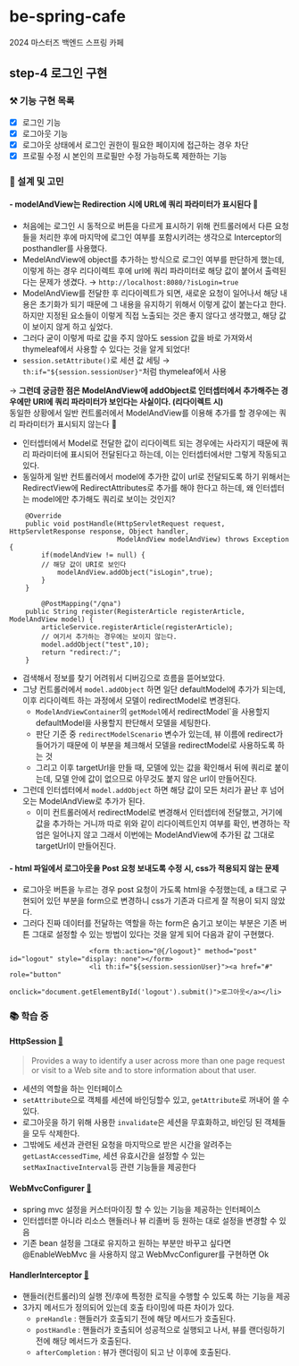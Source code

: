# be-spring-cafe

2024 마스터즈 백엔드 스프링 카페

## step-4 로그인 구현

### ⚒ 기능 구현 목록

- [x] 로그인 기능
- [x] 로그아웃 기능
- [x] 로그아웃 상태에서 로그인 권한이 필요한 페이지에 접근하는 경우 차단
- [x] 프로필 수정 시 본인의 프로필만 수정 가능하도록 제한하는 기능

### 🤔 설계 및 고민

#### - modelAndView는 Redirection 시에 URL에 쿼리 파라미터가 표시된다 🥲

- 처음에는 로그인 시 동적으로 버튼을 다르게 표시하기 위해 컨트롤러에서 다른 요청들을 처리한 후에 마지막에 로그인 여부를 포함시키려는 생각으로 Interceptor의 posthandler를 사용했다.
- MedelAndView에 object를 추가하는 방식으로 로그인 여부를 판단하게 했는데, 이렇게 하는 경우 리다이렉트 후에 url에 쿼리 파라미터로 해당 값이 붙어서 출력된다는 문제가 생겼다.
  &rarr; `http://localhost:8080/?isLogin=true`
- ModelAndView를 전달한 후 리다이렉트가 되면, 새로운 요청이 일어나서 해당 내용은 초기화가 되기 때문에 그 내용을 유지하기 위해서 이렇게 값이 붙는다고 한다.
  하지만 지정된 요소들이 이렇게 직접 노출되는 것은 좋지 않다고 생각했고, 해당 값이 보이지 않게 하고 싶었다.
- 그러다 굳이 이렇게 따로 값을 주지 않아도 session 값을 바로 가져와서 thymeleaf에서 사용할 수 있다는 것을 알게 되었다!
- `session.setAttribute()`로 세션 값 세팅 &rarr; `th:if="${session.sessionUser}"`처럼 thymeleaf에서 사용

&rarr; **그런데 궁금한 점은 ModelAndView에 addObject로 인터셉터에서 추가해주는 경우에만 URI에 쿼리 파라미터가 보인다는 사실이다. (리다이렉트 시)**  
동일한 상황에서 일반 컨트롤러에서 ModelAndView를 이용해 추가를 할 경우에는 쿼리 파라미터가 표시되지 않는다 🤔

- 인터셉터에서 Model로 전달한 값이 리다이렉트 되는 경우에는 사라지기 때문에 쿼리 파라미터에 표시되어 전달된다고 하는데, 이는 인터셉터에서만 그렇게 작동되고 있다.
- 동일하게 일반 컨트롤러에서 model에 추가한 값이 url로 전달되도록 하기 위해서는 RedirectView에 RedirectAttributes로 추가를 해야 한다고 하는데, 왜 인터셉터는 model에만 추가해도
  쿼리로 보이는 것인지?

```
    @Override
    public void postHandle(HttpServletRequest request, HttpServletResponse response, Object handler,
                           ModelAndView modelAndView) throws Exception {
        if(modelAndView != null) {
        // 해당 값이 URI로 보인다
            modelAndView.addObject("isLogin",true);
        }
    }
    
        @PostMapping("/qna")
    public String register(RegisterArticle registerArticle, ModelAndView model) {
        articleService.registerArticle(registerArticle);
        // 여기서 추가하는 경우에는 보이지 않는다.
        model.addObject("test",10);
        return "redirect:/";
    }
```

- 검색해서 정보를 찾기 어려워서 디버깅으로 흐름을 뜯어보았다.
- 그냥 컨트롤러에서 `model.addObject` 하면 일단 defaultModel에 추가가 되는데, 이후 리다이렉트 하는 과정에서 모델이 redirectModel로 변경된다.
    - `ModelAndViewContainer`의 `getModel`에서 redirectModel`을 사용할지 defaultModel을 사용할지 판단해서 모델을 세팅한다.
    - 판단 기준 중 `redirectModelScenario` 변수가 있는데, 뷰 이름에 redirect가 들어가기 때문에 이 부분을 체크해서 모델을 redirectModel로 사용하도록 하는 것
    - 그리고 이후 targetUrl을 만들 때, 모델에 있는 값을 확인해서 뒤에 쿼리로 붙이는데, 모델 안에 값이 없으므로 아무것도 붙지 않은 url이 만들어진다.
- 그런데 인터셉터에서 `model.addObject` 하면 해당 값이 모든 처리가 끝난 후 넘어오는 ModelAndView로 추가가 된다.
    - 이미 컨트롤러에서 redirectModel로 변경해서 인터셉터에 전달했고, 거기에 값을 추가하는 거니까 따로 위와 같이 리다이렉트인지 여부를 확인, 변경하는 작업은 일어나지 않고
      그래서 이번에는 ModelAndView에 추가된 값 그대로 targetUrl이 만들어진다.

#### - html 파일에서 로그아웃을 Post 요청 보내도록 수정 시, css가 적용되지 않는 문제

- 로그아웃 버튼을 누르는 경우 post 요청이 가도록 html을 수정했는데, a 태그로 구현되어 있던 부분을 form으로 변경하니 css가 기존과 다르게 잘 적용이 되지 않았다.
- 그러다 진짜 데이터를 전달하는 역할을 하는 form은 숨기고 보이는 부분은 기존 버튼 그대로 설정할 수 있는 방법이 있다는 것을 알게 되어 다음과 같이 구현했다.

```
                    <form th:action="@{/logout}" method="post" id="logout" style="display: none"></form>
                    <li th:if="${session.sessionUser}"><a href="#" role="button"
                                              onclick="document.getElementById('logout').submit()">로그아웃</a></li> 
```

### 📚 학습 중

#### HttpSession [🔗](https://docs.oracle.com/javaee%2F7%2Fapi%2F%2F/javax/servlet/http/HttpSession.html)
> Provides a way to identify a user across more than one page request or visit to a Web site and to store information about that user.

- 세션의 역할을 하는 인터페이스
- `setAttribute`으로 객체를 세션에 바인딩할수 있고, `getAttribute`로 꺼내어 쓸 수 있다.
- 로그아웃을 하기 위해 사용한 `invalidate`은 세션을 무효화하고, 바인딩 된 객체들을 모두 삭제한다.
- 그밖에도 세션과 관련된 요청을 마지막으로 받은 시간을 알려주는 `getLastAccessedTime`, 세션 유효시간을 설정할 수 있는 `setMaxInactiveInterval`등 관련 기능들을 제공한다
#### WebMvcConfigurer [🔗](https://docs.spring.io/spring-framework/docs/current/javadoc-api/org/springframework/web/servlet/config/annotation/WebMvcConfigurer.html)
- spring mvc 설정을 커스터마이징 할 수 있는 기능을 제공하는 인터페이스
- 인터셉터뿐 아니라 리소스 핸들러나 뷰 리졸버 등 원하는 대로 설정을 변경할 수 있음
- 기존 bean 설정을 그대로 유지하고 원하는 부분만 바꾸고 싶다면 @EnableWebMvc 을 사용하지 않고 WebMvcConfigurer를 구현하면 Ok
#### HandlerInterceptor [🔗](https://docs.spring.io/spring-framework/docs/current/javadoc-api/org/springframework/web/servlet/HandlerInterceptor.html)
- 핸들러(컨트롤러)의 실행 전/후에 특정한 로직을 수행할 수 있도록 하는 기능을 제공
- 3가지 메서드가 정의되어 있는데 호출 타이밍에 따른 차이가 있다.
  - `preHandle` : 핸들러가 호출되기 전에 해당 메서드가 호출된다.
  - `postHandle` : 핸들러가 호출되어 성공적으로 실행되고 나서, 뷰를 랜더링하기 전에 해당 메서드가 호출된다.
  - `afterCompletion` : 뷰가 랜더링이 되고 난 이후에 호출된다.
